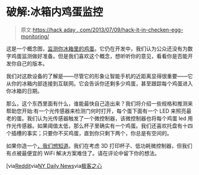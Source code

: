 # 破解:冰箱内鸡蛋监控

> 原文:[https://hack aday . com/2013/07/09/hack-it-in-checken-egg-monitoring/](https://hackaday.com/2013/07/09/hack-it-in-refrigerator-egg-monitoring/)

这是一个概念图，[监测你冰箱里的鸡蛋](http://www.quirky.com/products/619-Egg-Minder-Smart-Egg-Tray)。它仍在开发中，我们认为公众还没有为数字鸡蛋监测做好准备。但是我们喜欢这个概念，想听听你的意见，看看你是否能开发你自己的版本。

我们对这款设备的了解是——尽管它的形象让智能手机的近距离显得很重要——它从你的冰箱内部连接到互联网。它会告诉你还剩多少鸡蛋，甚至跟踪每个鸡蛋进入你冰箱的日期。

那么，这个东西里面有什么，谁能最快自己造出来？我们将介绍一些规格和推测来帮助您开始:有一个光传感器来检测门何时打开，每个蛋下面有一个 LED 来照亮最老的蛋。我们认为光传感器触发了一个微控制器，该微控制器也将每个鸡蛋 led 用作光传感器。如果阈值太低，那么杯子里确实有一个鸡蛋。我们还喜欢托盘有十四个插槽的事实；只要你不买鸡蛋，直到你只剩下两个，你总是有空间的。

如果你造一个[，我们想知道](http://hackaday.com/contact-hack-a-day/)。我们在考虑 3D 打印杯子、低功耗微控制器，但我们有点被最便宜的 WiFi 解决方案难住了。请在评论中留下你的想法。

[via[Reddit](http://www.reddit.com/r/gadgets/comments/1hp9iw/buy_a_machine_that_tells_you_how_many_eggs_you/)via[NY Daily News](http://www.nydailynews.com/life-style/eats/egg-minder-gadget-track-eggs-article-1.1390583)via[极客之心](http://mindofthegeek.com/2013/07/03/ge-egg-minder-internet/)
